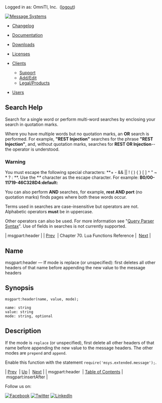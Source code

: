 Logged in as: OmniTI, Inc.  ([logout](https://support.messagesystems.com/logout.php))

[![Message Systems](https://support.messagesystems.com/images/ms-white205.png)](https://support.messagesystems.com/start.php) 

*   [Changelog](https://support.messagesystems.com/start.php?show=changelog)
*   [Documentation](https://support.messagesystems.com/docs/)
*   [Downloads](https://support.messagesystems.com/start.php)

*   [Licenses](https://support.messagesystems.com/license_summary.php)
*   <a href="">Clients</a>
    *   [Support](https://support.messagesystems.com/cs.php)
    *   [Add/Edit](https://support.messagesystems.com/edit_client.php)
    *   [Legal/Products](https://support.messagesystems.com/edit_products.php)
*   [Users](https://support.messagesystems.com/edit_customer.php)

## Search Help

Search for a single word or perform multi-word searches by enclosing your search in quotation marks.

Where you have multiple words but no quotation marks, an **OR** search is performed. For example, **"REST Injection"** searches for the phrase **"REST Injection"**, and, without quotation marks, searches for **REST OR Injection**--the operator is understood.

### Warning

You must escape the following special characters: **+ - && || ! ( ) { } [ ] ^ " ~ * ? : \**. Use the **\** character as the escape character. For example: **B0/00-11719-46C328D4\:default\:**

You can also perform **AND** searches, for example, **rest AND port** (no quotation marks) finds pages where both these words occur.

Terms used in searches are case-insensitive but operators are not. Alphabetic operators **must** be in uppercase.

Other operators can also be used. For more information see "[Query Parser Syntax](https://lucene.apache.org/core/old_versioned_docs/versions/3_0_0/queryparsersyntax.html)". Use of fields in searches is not currently supported.

| msgpart:header |
| [Prev](lua.ref.msgpart_header2.php)  | Chapter 70. Lua Functions Reference |  [Next](lua.ref.msgpart_insertAfter.php) |

<a name="lua.ref.msgpart_header3"></a>
## Name

msgpart:header — If mode is replace (or unspecified): first deletes all other headers of that name before appending the new value to the message headers

<a name="idp17118816"></a>
## Synopsis

`msgpart:header(name, value, mode);`

```
name: string
value: string
mode: string, optional
```
<a name="idp17121824"></a>
## Description

If the mode is `replace` (or unspecified), first delete all other headers of that name before appending the new value to the message headers. The other modes are `prepend` and `append`.

Enable this function with the statement `require('msys.extended.message');`.

| [Prev](lua.ref.msgpart_header2.php)  | [Up](lua.function.details.php) |  [Next](lua.ref.msgpart_insertAfter.php) |
| msgpart:header  | [Table of Contents](index.php) |  msgpart:insertAfter |

Follow us on:

[![Facebook](https://support.messagesystems.com/images/icon-facebook.png)](http://www.facebook.com/messagesystems) [![Twitter](https://support.messagesystems.com/images/icon-twitter.png)](http://twitter.com/#!/MessageSystems) [![LinkedIn](https://support.messagesystems.com/images/icon-linkedin.png)](http://www.linkedin.com/company/message-systems)